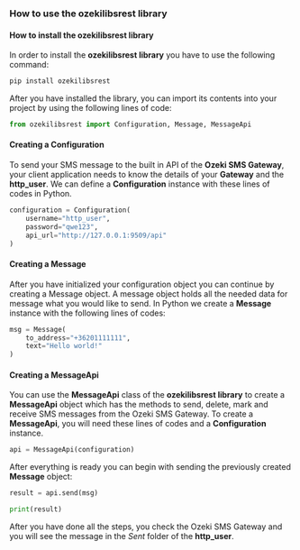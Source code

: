 ### How to use the ozekilibsrest library

#### How to install the ozekilibsrest library

In order to install the __ozekilibsrest library__ you have to use the following command:

```python
pip install ozekilibsrest
```
After you have installed the library, you can import its contents into your project by using the following lines of code:

```python
from ozekilibsrest import Configuration, Message, MessageApi
```

#### Creating a Configuration

To send your SMS message to the built in API of the __Ozeki SMS Gateway__, your client application needs to know the details of your __Gateway__ and the __http_user__.
We can define a __Configuration__ instance with these lines of codes in Python.

```python
configuration = Configuration(
    username="http_user",
    password="qwe123",
    api_url="http://127.0.0.1:9509/api"
)
```

#### Creating a Message

After you have initialized your configuration object you can continue by creating a Message object.
A message object holds all the needed data for message what you would like to send.
In Python we create a __Message__ instance with the following lines of codes:

```python
msg = Message(
    to_address="+36201111111",
    text="Hello world!"
)
```

#### Creating a MessageApi

You can use the __MessageApi__ class of the __ozekilibsrest library__ to create a __MessageApi__ object which has the methods to send, delete, mark and receive SMS messages from the Ozeki SMS Gateway.
To create a __MessageApi__, you will need these lines of codes and a __Configuration__ instance.

```python
api = MessageApi(configuration)
```

After everything is ready you can begin with sending the previously created __Message__ object:

```python
result = api.send(msg)

print(result)
```

After you have done all the steps, you check the Ozeki SMS Gateway and you will see the message in the _Sent_ folder of the __http_user__.
